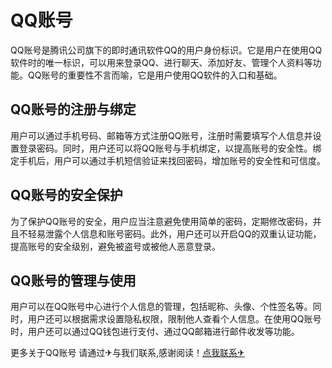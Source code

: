 # QQ账号

QQ账号是腾讯公司旗下的即时通讯软件QQ的用户身份标识。它是用户在使用QQ软件时的唯一标识，可以用来登录QQ、进行聊天、添加好友、管理个人资料等功能。QQ账号的重要性不言而喻，它是用户使用QQ软件的入口和基础。

## QQ账号的注册与绑定

用户可以通过手机号码、邮箱等方式注册QQ账号，注册时需要填写个人信息并设置登录密码。同时，用户还可以将QQ账号与手机绑定，以提高账号的安全性。绑定手机后，用户可以通过手机短信验证来找回密码，增加账号的安全性和可信度。

## QQ账号的安全保护

为了保护QQ账号的安全，用户应当注意避免使用简单的密码，定期修改密码，并且不轻易泄露个人信息和账号密码。此外，用户还可以开启QQ的双重认证功能，提高账号的安全级别，避免被盗号或被他人恶意登录。

## QQ账号的管理与使用

用户可以在QQ账号中心进行个人信息的管理，包括昵称、头像、个性签名等。同时，用户还可以根据需求设置隐私权限，限制他人查看个人信息。在使用QQ账号时，用户还可以通过QQ钱包进行支付、通过QQ邮箱进行邮件收发等功能。

更多关于QQ账号 请通过✈与我们联系,感谢阅读！[点我联系✈](https://auth.k02.cc)